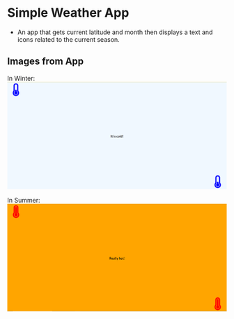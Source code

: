 # Simple Weather App
- An app that gets current latitude and month then displays a text and icons related to the current season.

## Images from App
In Winter:
![Image when current season is Winter](https://github.com/volkanulker/React-Apps/blob/main/Assets/cold.jpg?raw=true)

In Summer:
![Image when current season is Summer](https://github.com/volkanulker/React-Apps/blob/main/Assets/hot.jpg?raw=true)
